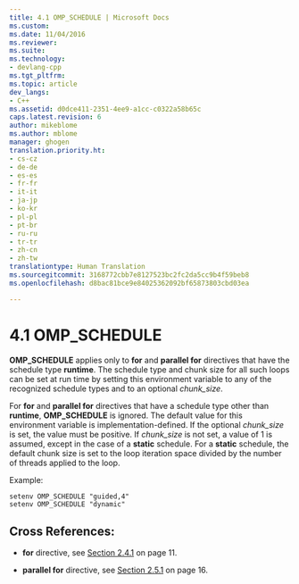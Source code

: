 ```yaml
---
title: 4.1 OMP_SCHEDULE | Microsoft Docs
ms.custom: 
ms.date: 11/04/2016
ms.reviewer: 
ms.suite: 
ms.technology:
- devlang-cpp
ms.tgt_pltfrm: 
ms.topic: article
dev_langs:
- C++
ms.assetid: d0dce411-2351-4ee9-a1cc-c0322a58b65c
caps.latest.revision: 6
author: mikeblome
ms.author: mblome
manager: ghogen
translation.priority.ht:
- cs-cz
- de-de
- es-es
- fr-fr
- it-it
- ja-jp
- ko-kr
- pl-pl
- pt-br
- ru-ru
- tr-tr
- zh-cn
- zh-tw
translationtype: Human Translation
ms.sourcegitcommit: 3168772cbb7e8127523bc2fc2da5cc9b4f59beb8
ms.openlocfilehash: d8bac81bce9e84025362092bf65873803cbd03ea

---
```

# 4.1 OMP_SCHEDULE
**OMP_SCHEDULE** applies only to **for** and **parallel for** directives that have the schedule type **runtime**. The schedule type and chunk size for all such loops can be set at run time by setting this environment variable to any of the recognized schedule types and to an optional *chunk_size*.  
  
 For **for** and **parallel for** directives that have a schedule type other than **runtime**, **OMP_SCHEDULE** is ignored. The default value for this environment variable is implementation-defined. If the optional *chunk_size* is set, the value must be positive. If *chunk_size* is not set, a value of 1 is assumed, except in the case of a **static** schedule. For a **static** schedule, the default chunk size is set to the loop iteration space divided by the number of threads applied to the loop.  
  
 Example:  
  
```  
setenv OMP_SCHEDULE "guided,4"  
setenv OMP_SCHEDULE "dynamic"  
```  
  
## Cross References:  
  
-   **for** directive, see [Section 2.4.1](../../parallel/openmp/2-4-1-for-construct.md) on page 11.  
  
-   **parallel for** directive, see [Section 2.5.1](../../parallel/openmp/2-5-1-parallel-for-construct.md) on page 16.


<!--HONumber=Jan17_HO2-->


